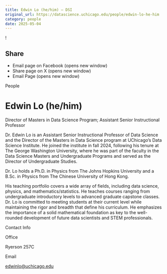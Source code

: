 ```yaml
---
title: Edwin Lo (he/him) – DSI
original_url: https://datascience.uchicago.edu/people/edwin-lo-he-him
category: people
date: 2025-05-04
---
```


<!-- Table-like structure detected -->

!

## Share

* Email page on Facebook (opens new window)
* Share page on X (opens new window)
* Email Page (opens new window)

<!-- Table-like structure detected -->

People

# Edwin Lo (he/him)

Director of Masters in Data Science Program; Assistant Senior Instructional Professor

Dr. Edwin Lo is an Assistant Senior Instructional Professor of Data Science and the Director of the Masters in Data Science program at UChicago’s Data Science Institute. He joined the institute in fall 2024, following his tenure at The George Washington University, where he was part of the faculty in the Data Science Masters and Undergraduate Programs and served as the Director of Undergraduate Studies.

Dr. Lo holds a Ph.D. in Physics from The Johns Hopkins University and a B.Sc. in Physics from The Chinese University of Hong Kong.

His teaching portfolio covers a wide array of fields, including data science, physics, and mathematics/statistics. He teaches courses ranging from undergraduate introductory levels to advanced graduate capstone classes. Dr. Lo is committed to meeting students at their current level while maintaining the rigor and breadth that define his curriculum. He emphasizes the importance of a solid mathematical foundation as key to the well-rounded development of future data scientists and STEM professionals.

Contact Info

Office

Ryerson 257C

Email

[edwinlo@uchicago.edu](mailto:edwinlo@uchicago.edu)